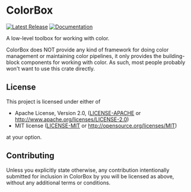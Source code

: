 # ColorBox

[![Latest Release][crates-io-badge]][crates-io-url]
[![Documentation][docs-rs-img]][docs-rs-url]

A low-level toolbox for working with color.

ColorBox does NOT provide any kind of framework for doing color
management or maintaining color pipelines, it only provides the
building-block components for working with color.  As such, most people
probably won't want to use this crate directly.


## License

This project is licensed under either of

 * Apache License, Version 2.0, ([LICENSE-APACHE](LICENSE-APACHE) or
   http://www.apache.org/licenses/LICENSE-2.0)
 * MIT license ([LICENSE-MIT](LICENSE-MIT) or
   http://opensource.org/licenses/MIT)

at your option.


## Contributing

Unless you explicitly state otherwise, any contribution intentionally
submitted for inclusion in ColorBox by you will be licensed as above,
without any additional terms or conditions.



[crates-io-badge]: https://img.shields.io/crates/v/colorbox.svg
[crates-io-url]: https://crates.io/crates/colorbox
[docs-rs-img]: https://docs.rs/colorbox/badge.svg
[docs-rs-url]: https://docs.rs/colorbox
